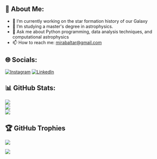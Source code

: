 ## 💫 About Me:

- 🔭 I’m currently working on the star formation history of our Galaxy
- 🌱 I’m studying a master's degree in astrophysics.
- 💬 Ask me about Python programming, data analysis techniques, and computational astrophysics
- 📫 How to reach me: mirabaltar@gmail.com

## 🌐 Socials:
[![Instagram](https://img.shields.io/badge/Instagram-%23E4405F.svg?logo=Instagram&logoColor=white)](https://instagram.com/dxvidmb/) [![LinkedIn](https://img.shields.io/badge/LinkedIn-%230077B5.svg?logo=linkedin&logoColor=white)](https://www.linkedin.com/in/david-mirabal-betancort-974868248/) 

## 📊 GitHub Stats:
![](https://github-readme-stats.vercel.app/api?username=DavidMirabal&theme=dark&hide_border=false&include_all_commits=true&count_private=true)<br/>
![](https://github-readme-streak-stats.herokuapp.com/?user=DavidMirabal&theme=dark&hide_border=false)<br/>
![](https://github-readme-stats.vercel.app/api/top-langs/?username=DavidMirabal&theme=dark&hide_border=false&include_all_commits=true&count_private=true&layout=compact)

## 🏆 GitHub Trophies
![](https://github-profile-trophy.vercel.app/?username=DavidMirabal&theme=radical&no-frame=false&no-bg=true&margin-w=4)

[![](https://visitcount.itsvg.in/api?id=DavidMirabal&label=Profile%20Views&color=8&icon=5&pretty=true)](https://visitcount.itsvg.in)

<meta name="google-site-verification" content="rcBKiCp47P07OxVwx5sqG2AmkW32bk0_ApLd1e-25n0" />
